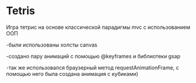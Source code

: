 # Tetris

Игра тетрис на основе классической парадигмы mvc с использованием ООП

-были использованы холсты canvas

-создано пару анимаций с помощью @keyframes и библиотеки gsap

-так же использовался браузерный метод requestAnimationFrame, с помощью него была создана анимация с кубиками)
